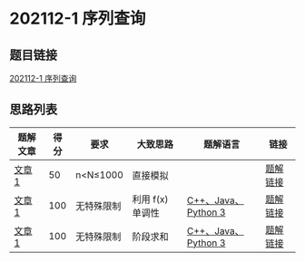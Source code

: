 # 202112-1 序列查询

## 题目链接

[202112-1 序列查询](http://118.190.20.162/view.page?gpid=T138)

## 思路列表

<table id="idea_list" class="display nowrap" style="width:100%">
  <thead>
  <tr>
    <th>题解文章</th>
    <th>得分</th>
    <th>要求</th>
    <th>大致思路</th>
    <th>题解语言</th>
    <th>链接</th>
  </tr>
  </thead>
  <tbody>
    <tr>
      <td><a href="1">文章 1</a></td>
      <td>50</td>
      <td>n&lt;N&le;1000</th>
      <td>直接模拟</td>
      <td> </td>
      <td><a href="1#50">题解链接</a></td>
    </tr>
    <tr>
      <td><a href="1">文章 1</a></td>
      <td>100</td>
      <td>无特殊限制</th>
      <td>利用 f(x) 单调性</td>
      <td><a href="1#code1">C++、Java、Python 3</a></td>
      <td><a href="1#100-fx">题解链接</a></td>
    </tr>
    <tr>
      <td><a href="1">文章 1</a></td>
      <td>100</td>
      <td>无特殊限制</th>
      <td>阶段求和</td>
      <td><a href="1#code2">C++、Java、Python 3</a></td>
      <td><a href="1#100">题解链接</a></td>
    </tr>
  </tbody>
</table>
